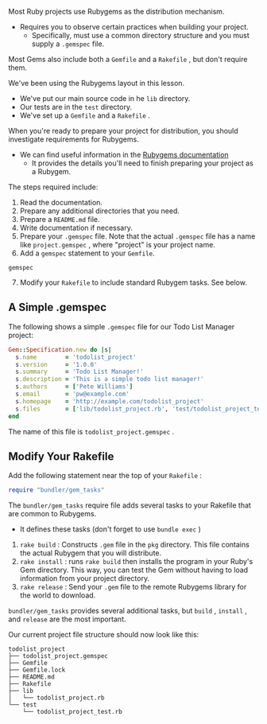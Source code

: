 
Most Ruby projects use Rubygems as the distribution mechanism.
- Requires you to observe certain practices when building your project.
	- Specifically, must use a common directory structure and you must supply a `.gemspec` file.

Most Gems also include both a `Gemfile` and a `Rakefile` , but don't require them.

We've been using the Rubygems layout in this lesson.
- We've put our main source code in he `lib` directory.
- Our tests are in the `test` directory.
- We've set up a `Gemfile` and a `Rakefile` .

When you're ready to prepare your project for distribution, you should investigate requirements for Rubygems.
- We can find useful information in the [Rubygems documentation](http://guides.rubygems.org/)
	- It provides the details you'll need to finish preparing your project as a Rubygem.

The steps required include:

1. Read the documentation.
2. Prepare any additional directories that you need.
3. Prepare a `README.md` file.
4. Write documentation if necessary.
5. Prepare your `.gemspec` file. Note that the actual `.gemspec` file has a name like `project.gemspec` , where "project" is your project name.
6. Add a `gemspec` statement to your `Gemfile`. 

```
gemspec
```

7. Modify your `Rakefile` to include standard Rubygem tasks. See below.

## A Simple .gemspec

The following shows a simple `.gemspec` file for our Todo List Manager project:

```ruby
Gem::Specification.new do |s|
  s.name        = 'todolist_project'
  s.version     = '1.0.0'
  s.summary     = 'Todo List Manager!'
  s.description = 'This is a simple todo list manager!'
  s.authors     = ['Pete Williams']
  s.email       = 'pw@example.com'
  s.homepage    = 'http://example.com/todolist_project'
  s.files       = ['lib/todolist_project.rb', 'test/todolist_project_test.rb']
end
```

The name of this file is `todolist_project.gemspec` .

## Modify Your Rakefile

Add the following statement near the top of your `Rakefile` :

```ruby
require "bundler/gem_tasks"
```

The `bundler/gem_tasks` require file adds several tasks to your Rakefile that are common to Rubygems.
- It defines these tasks (don't forget to use `bundle exec` )

1. `rake build` : Constructs `.gem` file in the `pkg` directory. This file contains the actual Rubygem that you will distribute.
2. `rake install` : runs `rake build` then installs the program in your Ruby's Gem directory. This way, you can test the Gem without having to load information from your project directory.
3. `rake release` : Send your `.gem` file to the remote Rubygems library for the world to download.

`bundler/gem_tasks` provides several additional tasks, but `build` , `install` , and `release` are the most important.

Our current project file structure should now look like this:

```
todolist_project
├── todolist_project.gemspec
├── Gemfile
├── Gemfile.lock
├── README.md
├── Rakefile
├── lib
│   └── todolist_project.rb
└── test
    └── todolist_project_test.rb
```
